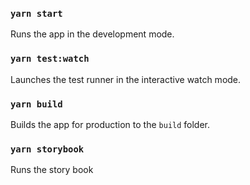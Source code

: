 ### `yarn start`

Runs the app in the development mode.

### `yarn test:watch`

Launches the test runner in the interactive watch mode.

### `yarn build`

Builds the app for production to the `build` folder.

### `yarn storybook`

Runs the story book
